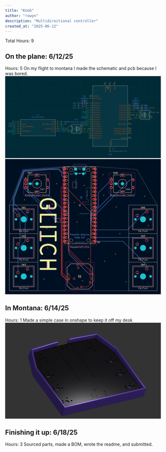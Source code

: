 ```yaml
---
title: "Knob"
author: "rowyn"
description: "Multidirectional controller"
created_at: "2025-06-12"
---
```

Total Hours: 9

## On the plane: 6/12/25
Hours: 5
On my flight to montana I made the schematic and pcb because I was bored.
![](images/sch.png)
![](images/pcb.png)

## In Montana: 6/14/25
Hours: 1
Made a simple case in onshape to keep it off my desk
![](images/case.png)

## Finishing it up: 6/18/25
Hours: 3
Sourced parts, made a BOM, wrote the readme, and submitted.
